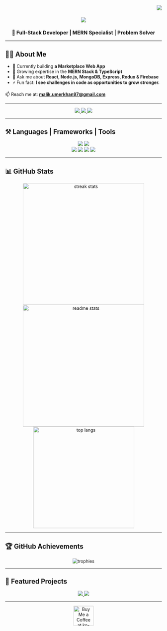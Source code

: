 <img align="right" src="https://visitor-badge.laobi.icu/badge?page_id=umermehboobkhan.umermehboobkhan" />

<h1 align="center">
  <img src="https://readme-typing-svg.herokuapp.com/?font=Righteous&size=35&center=true&vCenter=true&width=600&height=70&duration=4000&lines=Hi+There!+👋;+I'm+Umer+Mehboob+Khan!;MERN+Stack+Developer;Passionate+about+Scalable+Web+Apps" />
</h1>

<h3 align="center">🚀 Full-Stack Developer | MERN Specialist | Problem Solver</h3>

---

## 👨‍💻 About Me
- 🔭 Currently building **a Marketplace Web App**  
- 🌱 Growing expertise in the **MERN Stack & TypeScript**  
- 💬 Ask me about **React, Node.js, MongoDB, Express, Redux & Firebase**  
- ⚡ Fun fact: **I see challenges in code as opportunities to grow stronger.**

📫 Reach me at: **malik.umerkhan97@gmail.com**

---

<div align="center"> 
  <a href="mailto:malik.umerkhan97@gmail.com">
    <img src="https://img.shields.io/badge/Gmail-D14836?style=for-the-badge&logo=gmail&logoColor=white" />
  </a>
  <a href="https://www.linkedin.com/in/umer-khan123/" target="_blank">
    <img src="https://img.shields.io/badge/LinkedIn-0077B5?style=for-the-badge&logo=linkedin&logoColor=white" />
  </a>
  <a href="https://umerkhan-portfolio.netlify.app/" target="_blank">
     <img src="https://img.shields.io/badge/Portfolio-FF5722?style=for-the-badge&logo=vercel&logoColor=white" />
  </a>
</div>

---

## ⚒️ Languages | Frameworks | Tools
<div align="center">
    <img src="https://skillicons.dev/icons?i=react,redux,nodejs,express,mongodb,javascript,typescript,firebase,python,nextjs" />
    <img src="https://skillicons.dev/icons?i=html,css,tailwind,bootstrap,postman,git,github,vscode,figma" /><br>
    <img src="https://img.shields.io/badge/GSAP-88CE02?style=for-the-badge&logo=greensock&logoColor=white" />
    <img src="https://img.shields.io/badge/Aceternity%20UI-000000?style=for-the-badge&logo=vercel&logoColor=white" />
    <img src="https://img.shields.io/badge/Locomotive%20Scroll-FF6F61?style=for-the-badge&logo=javascript&logoColor=white" />
    <img src="https://img.shields.io/badge/Lenis-222222?style=for-the-badge&logo=javascript&logoColor=yellow" />
</div>

---

## 📊 GitHub Stats
<div align="center">
  <img width=390 src="https://github-readme-streak-stats-salesp07.vercel.app/?user=umermehboobkhan&count_private=true&theme=react&border_radius=10" alt="streak stats"/>
  <img width=390 src="https://github-readme-stats-salesp07.vercel.app/api?username=umermehboobkhan&count_private=true&show_icons=true&theme=react&rank_icon=github&border_radius=10" alt="readme stats" />
  <br/>
  <img width=325 align="center" src="https://github-readme-stats-salesp07.vercel.app/api/top-langs/?username=umermehboobkhan&hide=HTML&langs_count=8&layout=compact&theme=react&border_radius=10" alt="top langs" />
</div>

---

## 🏆 GitHub Achievements
<div align="center">
  <img src="https://github-profile-trophy.vercel.app/?username=umermehboobkhan&theme=discord&no-frame=true&no-bg=true&row=1&column=6" alt="trophies" />
</div>

---

## 🚀 Featured Projects
<div align="center">
  <a href="https://github.com/umermehboobkhan/your-project-1">
    <img src="https://github-readme-stats-salesp07.vercel.app/api/pin/?username=umermehboobkhan&repo=your-project-1&theme=react&border_radius=10" />
  </a>
  <a href="https://github.com/umermehboobkhan/your-project-2">
    <img src="https://github-readme-stats-salesp07.vercel.app/api/pin/?username=umermehboobkhan&repo=your-project-2&theme=react&border_radius=10" />
  </a>
</div>

---

<div align="center">
<a href='https://ko-fi.com/umermehboobkhan' target='_blank'>
  <img height='64' style='border:0px;height:64px;' src='https://storage.ko-fi.com/cdn/kofi1.png?v=3' border='0' alt='Buy Me a Coffee at ko-fi.com' />
</a>
</div>

